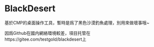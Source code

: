 # BlackDesert
基於CMP的桌面操作工具，暫時是爲了黑色沙漠釣魚處理，別用來做壞事哦~

因爲Github在國内網絡環境較差，項目托管在https://gitee.com/testgold/blackdesert上
